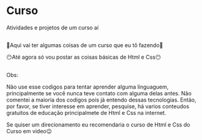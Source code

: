# Curso
Atividades e projetos de um curso aí 

##

🥴Aqui vai ter algumas coisas de um curso que eu tô fazendo🥴

😶Até agora só vou postar as coisas básicas de Html e Css😶

##

Obs: 

Não use esse codigos para tentar aprender alguma linguaguem, principalmente se você nunca teve contato com alguma delas antes. 
Não comentei a maioria dos codigos pois já entendo dessas tecnologias.
Então, por favor, se tiver interesse em aprender, pesquise, há varios conteudos gratuitos de educação principalmete de Html e Css na internet.

Se quiser um direcionamento eu recomendaria o curso de Html e Css do Curso em video😉





